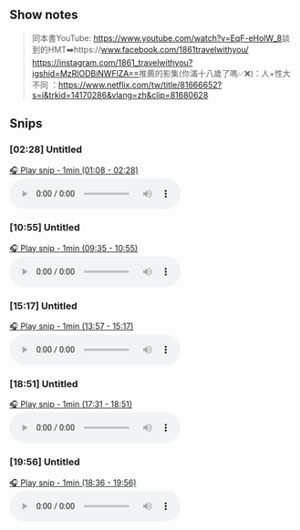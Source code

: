 
## Show notes
> 同本書YouTube: https://www.youtube.com/watch?v=EqF-eHolW_8 ​ 談到的HMT➡️https://www.facebook.com/1861travelwithyou/ ​ https://instagram.com/1861_travelwithyou?igshid=MzRlODBiNWFlZA== ​ 推薦的影集(你滿十八歲了嗎✅❌)：人+性大不同 ：https://www.netflix.com/tw/title/81666652?s=i&trkid=14170286&vlang=zh&clip=81680628

## Snips
### [02:28] Untitled
[🎧 Play snip - 1min️ (01:08 - 02:28)](https://share.snipd.com/snip/5969b253-1574-46e8-ad11-7155fafe066e)
<audio controls> <source src="https://www.buzzsprout.com/1096139/episodes/13335678-.mp3#t=01:08,02:28"> </audio>
### [10:55] Untitled
[🎧 Play snip - 1min️ (09:35 - 10:55)](https://share.snipd.com/snip/15b00f32-f06b-4ba7-a9c0-67f045658db1)
<audio controls> <source src="https://www.buzzsprout.com/1096139/episodes/13335678-.mp3#t=09:35,10:55"> </audio>
### [15:17] Untitled
[🎧 Play snip - 1min️ (13:57 - 15:17)](https://share.snipd.com/snip/3263fdb8-604e-4013-8c4e-6a9814714ee9)
<audio controls> <source src="https://www.buzzsprout.com/1096139/episodes/13335678-.mp3#t=13:57,15:17"> </audio>
### [18:51] Untitled
[🎧 Play snip - 1min️ (17:31 - 18:51)](https://share.snipd.com/snip/a7ec11d1-381d-4943-a63c-d791a983bf4d)
<audio controls> <source src="https://www.buzzsprout.com/1096139/episodes/13335678-.mp3#t=17:31,18:51"> </audio>
### [19:56] Untitled
[🎧 Play snip - 1min️ (18:36 - 19:56)](https://share.snipd.com/snip/de57897a-348f-41b6-905e-c8985077ecd4)
<audio controls> <source src="https://www.buzzsprout.com/1096139/episodes/13335678-.mp3#t=18:36,19:56"> </audio>
